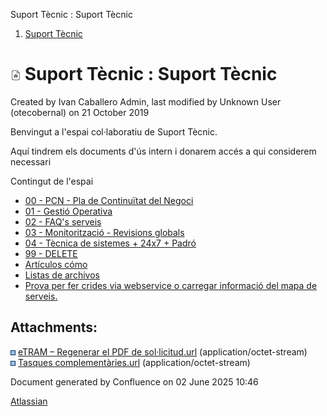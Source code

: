 Suport Tècnic : Suport Tècnic  

1.  [Suport Tècnic](index.html)

![Home Page](images/icons/contenttypes/home_page_16.png) Suport Tècnic : Suport Tècnic
======================================================================================

Created by Ivan Caballero Admin, last modified by Unknown User (otecobernal) on 21 October 2019

  

  

Benvingut a l'espai col·laboratiu de Suport Tècnic.

Aquí tindrem els documents d'ús intern i donarem accés a qui considerem necessari

Contingut de l'espai

*   [00 - PCN - Pla de Continuïtat del Negoci](41521057.html)
*   [01 - Gestió Operativa](26313391.html)
*   [02 - FAQ's serveis](26313393.html)
*   [03 - Monitorització - Revisions globals](26313327.html)
*   [04 - Tècnica de sistemes + 24x7 + Padró](26313202.html)
*   [99 - DELETE](99---DELETE_64979390.html)
*   [Artículos cómo](81856277.html)
*   [Listas de archivos](Listas-de-archivos_41517087.html)
*   [Prova per fer crides via webservice o carregar informació del mapa de serveis.](34505176.html)

Attachments:
------------

![](images/icons/bullet_blue.gif) [eTRAM – Regenerar el PDF de sol·licitud.url](attachments/13893782/64979199.url) (application/octet-stream)  
![](images/icons/bullet_blue.gif) [Tasques complementàries.url](attachments/13893782/64979324.url) (application/octet-stream)  

Document generated by Confluence on 02 June 2025 10:46

[Atlassian](http://www.atlassian.com/)